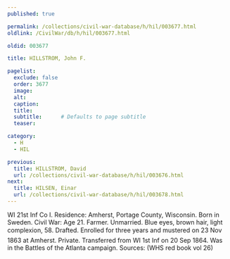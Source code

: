 ```yaml
---
published: true

permalink: /collections/civil-war-database/h/hil/003677.html
oldlink: /CivilWar/db/h/hil/003677.html

oldid: 003677

title: HILLSTROM, John F.

pagelist:
  exclude: false
  order: 3677
  image: 
  alt:
  caption:
  title:
  subtitle:      # Defaults to page subtitle
  teaser:

category: 
  - H 
  - HIL

previous:
  title: HILLSTROM, David
  url: /collections/civil-war-database/h/hil/003676.html  
next:
  title: HILSEN, Einar
  url: /collections/civil-war-database/h/hil/003678.html   
---
```

WI 21st Inf Co I. Residence: Amherst, Portage County, Wisconsin. Born in Sweden. Civil War: Age 21. Farmer. Unmarried. Blue eyes, brown hair, light complexion, 5&#146;8&#148;. Drafted. Enrolled for three years and mustered on 23 Nov 1863 at Amherst. Private. Transferred from WI 1st Inf on 20 Sep 1864. Was in the Battles of the Atlanta campaign. Sources: (WHS red book vol 26)